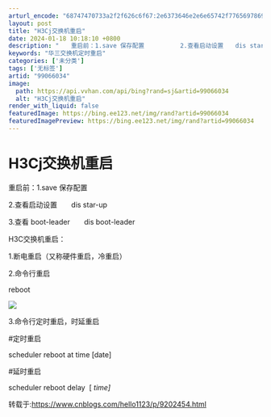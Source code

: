 ```yaml
---
arturl_encode: "68747470733a2f2f626c6f67:2e6373646e2e6e65742f77656978696e5f3330363939383331:2f61727469636c652f64657461696c732f3939303636303334"
layout: post
title: "H3Cj交换机重启"
date: 2024-01-18 10:18:10 +0800
description: "　　重启前：1.save 保存配置　　　　　　2.查看启动设置　　dis star-up　　　　　　"
keywords: "华三交换机定时重启"
categories: ['未分类']
tags: ['无标签']
artid: "99066034"
image:
  path: https://api.vvhan.com/api/bing?rand=sj&artid=99066034
  alt: "H3Cj交换机重启"
render_with_liquid: false
featuredImage: https://bing.ee123.net/img/rand?artid=99066034
featuredImagePreview: https://bing.ee123.net/img/rand?artid=99066034
---
```


# H3Cj交换机重启

重启前：1.save 保存配置

2.查看启动设置　　dis star-up

3.查看 boot-leader　　dis boot-leader

H3C交换机重启：

1.断电重启（又称硬件重启，冷重启）

2.命令行重启

reboot

![](https://i-blog.csdnimg.cn/blog_migrate/6ff118b0999dc8256876a76b4687acc7.png)

3.命令行定时重启，时延重启

#定时重启

<H3C>scheduler reboot at time [date]

#延时重启

<H3C>scheduler reboot delay  [
*time]*

转载于:https://www.cnblogs.com/hello1123/p/9202454.html